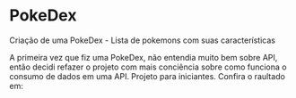 # PokeDex
Criação de uma PokeDex - Lista de pokemons com suas características

A primeira vez que fiz uma PokeDex, não entendia muito bem sobre API, então decidi refazer o projeto com mais conciência sobre como funciona o  consumo de dados em uma API.
Projeto para iniciantes.
Confira o raultado em: 

